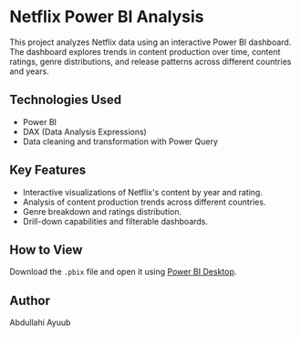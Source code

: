 # Netflix Power BI Analysis

This project analyzes Netflix data using an interactive Power BI dashboard. The dashboard explores trends in content production over time, content ratings, genre distributions, and release patterns across different countries and years.

## Technologies Used

- Power BI
- DAX (Data Analysis Expressions)
- Data cleaning and transformation with Power Query

## Key Features

- Interactive visualizations of Netflix's content by year and rating.
- Analysis of content production trends across different countries.
- Genre breakdown and ratings distribution.
- Drill-down capabilities and filterable dashboards.

## How to View

Download the `.pbix` file and open it using [Power BI Desktop](https://powerbi.microsoft.com/desktop/).

## Author

Abdullahi Ayuub

